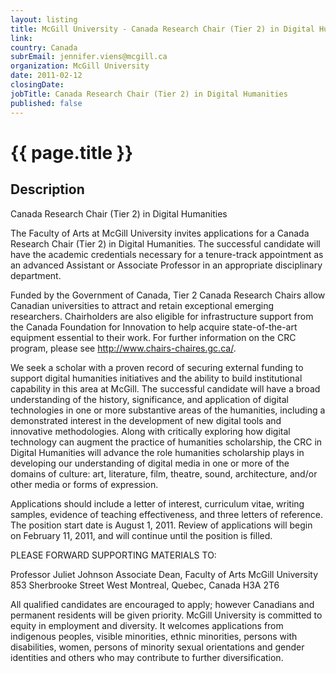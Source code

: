 ```yaml
---
layout: listing
title: McGill University - Canada Research Chair (Tier 2) in Digital Humanities
link:
country: Canada
subrEmail: jennifer.viens@mcgill.ca
organization: McGill University 
date: 2011-02-12
closingDate: 
jobTitle: Canada Research Chair (Tier 2) in Digital Humanities
published: false
---
```



# {{ page.title }}

## Description

<p>
Canada Research Chair (Tier 2) in Digital Humanities

The Faculty of Arts at McGill University invites applications for a Canada Research Chair (Tier 2) in Digital Humanities. The successful candidate will have the academic credentials necessary for a tenure-track appointment as an advanced Assistant or Associate Professor in an appropriate disciplinary department. 

Funded by the Government of Canada, Tier 2 Canada Research Chairs allow Canadian universities to attract and retain exceptional emerging researchers. Chairholders are also eligible for infrastructure support from the Canada Foundation for Innovation to help acquire state-of-the-art equipment essential to their work. For further information on the CRC program, please see http://www.chairs-chaires.gc.ca/.

We seek a scholar with a proven record of securing external funding to support digital humanities initiatives and the ability to build institutional capability in this area at McGill. The successful candidate will have a broad understanding of the history, significance, and application of digital technologies in one or more substantive areas of the humanities, including a demonstrated interest in the development of new digital tools and innovative methodologies. Along with critically exploring how digital technology can augment the practice of humanities scholarship, the CRC in Digital Humanities will advance the role humanities scholarship plays in developing our understanding of digital media in one or more of the domains of culture: art, literature, film, theatre, sound, architecture, and/or other media or forms of expression.

Applications should include a letter of interest, curriculum vitae, writing samples, evidence of teaching effectiveness, and three letters of reference. The position start date is August 1, 2011. Review of applications will begin on February 11, 2011, and will continue until the position is filled. 

PLEASE FORWARD SUPPORTING MATERIALS TO:

Professor Juliet Johnson
Associate Dean, Faculty of Arts
McGill University
853 Sherbrooke Street West
Montreal, Quebec, Canada H3A 2T6

All qualified candidates are encouraged to apply; however Canadians and permanent residents will be given priority. McGill University is committed to equity in employment and diversity. It welcomes applications from indigenous peoples, visible minorities, ethnic minorities, persons with disabilities, women, persons of minority sexual orientations and gender identities and others who may contribute to further diversification. 
</p>
